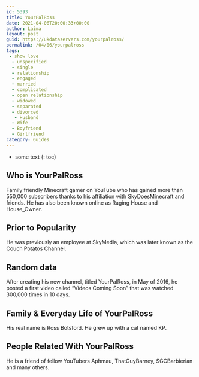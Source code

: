 ```yaml
---
id: 5393
title: YourPalRoss
date: 2021-04-06T20:00:33+00:00
author: Laima
layout: post
guid: https://ukdataservers.com/yourpalross/
permalink: /04/06/yourpalross
tags:
 - show love
  - unspecified
  - single
  - relationship
  - engaged
  - married
  - complicated
  - open relationship
  - widowed
  - separated
  - divorced
   - Husband
  - Wife
  - Boyfriend
  - Girlfriend
category: Guides
---
```


* some text
{: toc}


## Who is YourPalRoss
                  
                  
                  
Family friendly Minecraft gamer on YouTube who has gained more than 550,000 subscribers thanks to his affiliation with SkyDoesMinecraft and friends. He has also been known online as Raging House and House_Owner. 
                  
              
            
              
            
                
                
                
## Prior to Popularity
                  
                  
                  
He was previously an employee at SkyMedia, which was later known as the Couch Potatos Channel. 
                  
              
            
              
            
                
                
                
## Random data
                  
                  
                  
After creating his new channel, titled YourPalRoss, in May of 2016, he posted a first video called &#8220;Videos Coming Soon&#8221; that was watched 300,000 times in 10 days. 
                  
              
            
              
            
                
                
                
## Family & Everyday Life of YourPalRoss
                  
                  
                  
His real name is Ross Botsford. He grew up with a cat named KP. 
                  
              
            
              
            
                
                
                
## People Related With YourPalRoss
                  
                  
                  
He is a friend of fellow YouTubers Aphmau, ThatGuyBarney, SGCBarbierian and many others. 
                  
              
            
              
            
                
              
            
              
              
            
            
              
            
          
          
          
